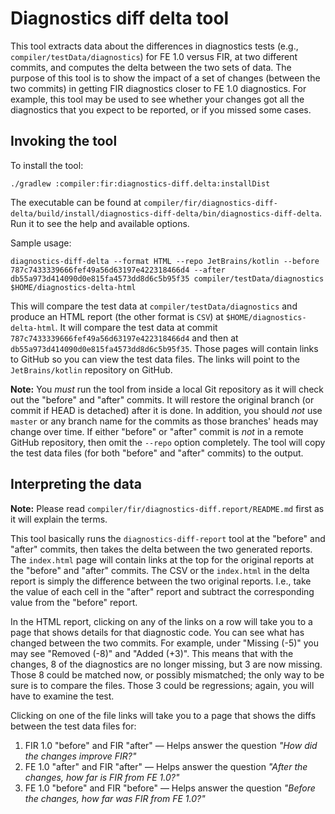 # Diagnostics diff delta tool

This tool extracts data about the differences in diagnostics tests (e.g., `compiler/testData/diagnostics`) for FE 1.0 versus FIR, at two
different commits, and computes the delta between the two sets of data. The purpose of this tool is to show the impact of a set of changes
(between the two commits) in getting FIR diagnostics closer to FE 1.0 diagnostics. For example, this tool may be used to see whether
your changes got all the diagnostics that you expect to be reported, or if you missed some cases.

## Invoking the tool

To install the tool:
```shell script
./gradlew :compiler:fir:diagnostics-diff.delta:installDist
```

The executable can be found at `compiler/fir/diagnostics-diff-delta/build/install/diagnostics-diff-delta/bin/diagnostics-diff-delta`. Run it
to see the help and available options.

Sample usage:
```shell script
diagnostics-diff-delta --format HTML --repo JetBrains/kotlin --before 787c7433339666fef49a56d63197e422318466d4 --after db55a973d414090d0e815fa4573dd8d6c5b95f35 compiler/testData/diagnostics $HOME/diagnostics-delta-html
```

This will compare the test data at `compiler/testData/diagnostics` and produce an HTML report (the other format is `CSV`) at
`$HOME/diagnostics-delta-html`. It will compare the test data at commit `787c7433339666fef49a56d63197e422318466d4` and then at
`db55a973d414090d0e815fa4573dd8d6c5b95f35`. Those pages will contain links to GitHub so you can view the test data files. The links will
point to the `JetBrains/kotlin` repository on GitHub.

**Note:** You _must_ run the tool from inside a local Git repository as it will check out the "before" and "after" commits. It will restore
the original branch (or commit if HEAD is detached) after it is done. In addition, you should _not_ use `master` or any branch name for the
commits as those branches' heads may change over time. If either "before" or "after" commit is _not_ in a remote GitHub repository, then
omit the `--repo` option completely. The tool will copy the test data files (for both "before" and "after" commits) to the output.

## Interpreting the data

**Note:** Please read `compiler/fir/diagnostics-diff.report/README.md` first as it will explain the terms. 

This tool basically runs the `diagnostics-diff-report` tool at the "before" and "after" commits, then takes the delta between the two
generated reports. The `index.html` page will contain links at the top for the original reports at the "before" and "after" commits.
The CSV or the `index.html` in the delta report is simply the difference between the two original reports. I.e., take the value of each cell
in the "after" report and subtract the corresponding value from the "before" report.

In the HTML report, clicking on any of the links on a row will take you to a page that shows details for that diagnostic code. You can see
what has changed between the two commits. For example, under "Missing (-5)" you may see "Removed (-8)" and "Added (+3)". This means that
with the changes, 8 of the diagnostics are no longer missing, but 3 are now missing. Those 8 could be matched now, or possibly mismatched;
the only way to be sure is to compare the files. Those 3 could be regressions; again, you will have to examine the test.

Clicking on one of the file links will take you to a page that shows the diffs between the test data files for:
1. FIR 1.0 "before" and FIR "after" — Helps answer the question _"How did the changes improve FIR?"_
2. FE 1.0 "after" and FIR "after" — Helps answer the question _"After the changes, how far is FIR from FE 1.0?"_
3. FE 1.0 "before" and FIR "before" — Helps answer the question _"Before the changes, how far was FIR from FE 1.0?"_